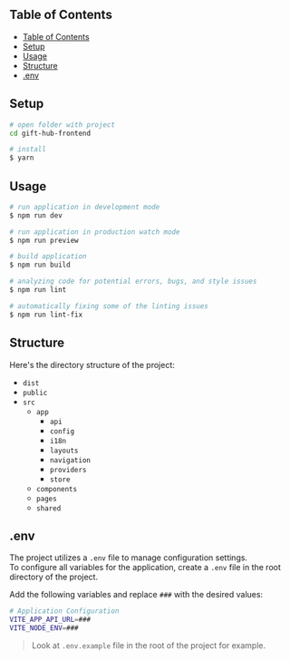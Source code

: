 ## Table of Contents

- [Table of Contents](#table-of-contents)
- [Setup](#setup)
- [Usage](#usage)
- [Structure](#structure)
- [.env](#env)

## Setup

```bash
# open folder with project
cd gift-hub-frontend

# install
$ yarn
```

## Usage

```bash
# run application in development mode
$ npm run dev

# run application in production watch mode
$ npm run preview

# build application
$ npm run build

# analyzing code for potential errors, bugs, and style issues
$ npm run lint

# automatically fixing some of the linting issues
$ npm run lint-fix
```

## Structure

Here's the directory structure of the project:<br>

- `dist`
- `public`
- `src`
  - `app`
    - `api`
    - `config`
    - `i18n`
    - `layouts`
    - `navigation`
    - `providers`
    - `store`
  - `components`
  - `pages`
  - `shared`

## .env

The project utilizes a `.env` file to manage configuration settings.
<br/>
To configure all variables for the application, create a `.env` file in the root directory of the project.

Add the following variables and replace `###` with the desired values:

```bash
# Application Configuration
VITE_APP_API_URL=###
VITE_NODE_ENV=###
```

> Look at `.env.example` file in the root of the project for example.
